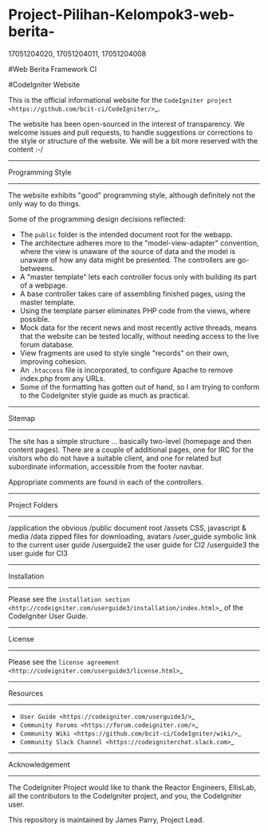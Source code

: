 # Project-Pilihan-Kelompok3-web-berita-
17051204020, 17051204011, 17051204008

#Web Berita Framework CI



#CodeIgniter Website

This is the official informational website for the 
`CodeIgniter project <https://github.com/bcit-ci/CodeIgniter/>`_.

The website has been open-sourced in the interest of transparency.
We welcome issues and pull requests, to handle suggestions or corrections 
to the style or structure of the website. 
We will be a bit more reserved with the content :-/

*****************
Programming Style
*****************

The website exhibits "good" programming style, although definitely not
the only way to do things. 

Some of the programming design decisions reflected:

-   The <code>public</code> folder is the intended document root for the webapp.
-   The architecture adheres more to the "model-view-adapter" convention,
    where the view is unaware of the source of data and the model is unaware of
    how any data might be presented. The controllers are go-betweens.
-   A "master template" lets each controller focus 
    only with building its part of a webpage.
-   A base controller takes care of assembling finished pages, using the 
    master template.
-   Using the template parser eliminates PHP code from
    the views, where possible.
-   Mock data for the recent news and most recently active threads, means
    that the website can be tested locally, without needing access to 
    the live forum database.
-   View fragments are used to style single "records" on their own,
    improving cohesion.
-   An <code>.htaccess</code> file is incorporated, to configure Apache to remove
    index.php from any URLs.
-   Some of the formatting has gotten out of hand, so I am trying to
    conform to the CodeIgniter style guide as much as practical.

*******
Sitemap
*******

The site has a simple structure ... basically two-level 
(homepage and then content pages). 
There are a couple of additional pages, one for IRC for the visitors 
who do not have a suitable client, and
one for related but subordinate information, accessible from the footer navbar.

Appropriate comments are found in each of the controllers.

***************
Project Folders
***************

/application    the obvious
/public         document root
    /assets         CSS, javascript & media
    /data           zipped files for downloading, avatars
/user_guide     symbolic link to the current user guide
/userguide2     the user guide for CI2
/userguide3     the user guide for CI3


************
Installation
************

Please see the 
`installation section <http://codeigniter.com/userguide3/installation/index.html>`_
of the CodeIgniter User Guide.

*******
License
*******

Please see the `license
agreement <http://codeigniter.com/userguide3/license.html>`_

*********
Resources
*********

-  `User Guide <https://codeigniter.com/userguide3/>`_
-  `Community Forums <https://forum.codeigniter.com/>`_
-  `Community Wiki <https://github.com/bcit-ci/CodeIgniter/wiki/>`_
-  `Community Slack Channel <https://codeigniterchat.slack.com>`_

***************
Acknowledgement
***************

The CodeIgniter Project would like to thank the Reactor Engineers, EllisLab, 
all the contributors to the CodeIgniter project, and you, the CodeIgniter user.

This repository is maintained by James Parry, Project Lead.
